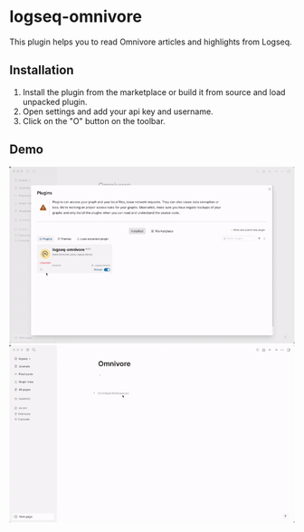 # logseq-omnivore

This plugin helps you to read Omnivore articles and highlights from Logseq.

## Installation

1. Install the plugin from the marketplace or build it from source and load unpacked plugin.
2. Open settings and add your api key and username.
3. Click on the "O" button on the toolbar.

## Demo

![settings](./settings-demo.gif)
![loading](./loading-demo.gif)
